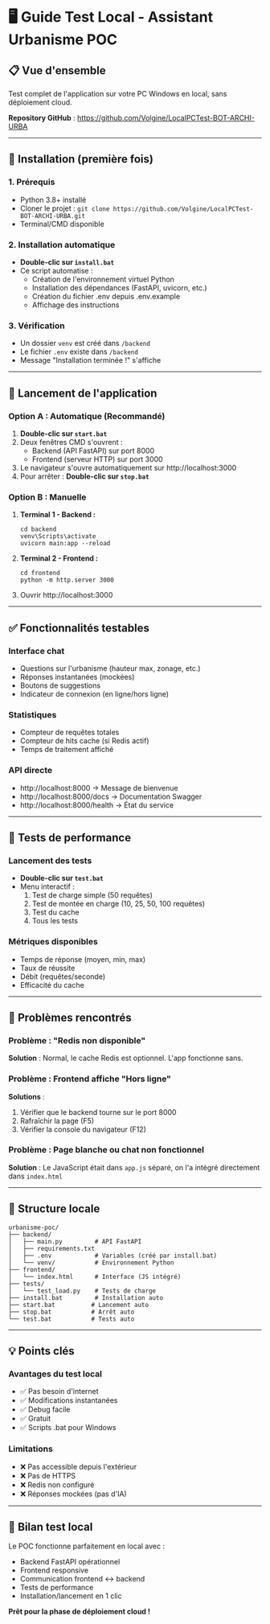 # 🖥️ Guide Test Local - Assistant Urbanisme POC

## 📋 Vue d'ensemble
Test complet de l'application sur votre PC Windows en local, sans déploiement cloud.

**Repository GitHub** : https://github.com/Volgine/LocalPCTest-BOT-ARCHI-URBA

---

## 🚀 Installation (première fois)

### 1. **Prérequis**
- Python 3.8+ installé
- Cloner le projet : `git clone https://github.com/Volgine/LocalPCTest-BOT-ARCHI-URBA.git`
- Terminal/CMD disponible

### 2. **Installation automatique**
- **Double-clic sur `install.bat`**
- Ce script automatise :
  - Création de l'environnement virtuel Python
  - Installation des dépendances (FastAPI, uvicorn, etc.)
  - Création du fichier .env depuis .env.example
  - Affichage des instructions

### 3. **Vérification**
- Un dossier `venv` est créé dans `/backend`
- Le fichier `.env` existe dans `/backend`
- Message "Installation terminée !" s'affiche

---

## 🏃 Lancement de l'application

### Option A : Automatique (Recommandé)
1. **Double-clic sur `start.bat`**
2. Deux fenêtres CMD s'ouvrent :
   - Backend (API FastAPI) sur port 8000
   - Frontend (serveur HTTP) sur port 3000
3. Le navigateur s'ouvre automatiquement sur http://localhost:3000
4. Pour arrêter : **Double-clic sur `stop.bat`**

### Option B : Manuelle
1. **Terminal 1 - Backend :**
   ```
   cd backend
   venv\Scripts\activate
   uvicorn main:app --reload
   ```
2. **Terminal 2 - Frontend :**
   ```
   cd frontend
   python -m http.server 3000
   ```
3. Ouvrir http://localhost:3000

---

## ✅ Fonctionnalités testables

### Interface chat
- Questions sur l'urbanisme (hauteur max, zonage, etc.)
- Réponses instantanées (mockées)
- Boutons de suggestions
- Indicateur de connexion (en ligne/hors ligne)

### Statistiques
- Compteur de requêtes totales
- Compteur de hits cache (si Redis actif)
- Temps de traitement affiché

### API directe
- http://localhost:8000 → Message de bienvenue
- http://localhost:8000/docs → Documentation Swagger
- http://localhost:8000/health → État du service

---

## 🧪 Tests de performance

### Lancement des tests
- **Double-clic sur `test.bat`**
- Menu interactif :
  1. Test de charge simple (50 requêtes)
  2. Test de montée en charge (10, 25, 50, 100 requêtes)
  3. Test du cache
  4. Tous les tests

### Métriques disponibles
- Temps de réponse (moyen, min, max)
- Taux de réussite
- Débit (requêtes/seconde)
- Efficacité du cache

---

## 🔧 Problèmes rencontrés

### Problème : "Redis non disponible"
**Solution** : Normal, le cache Redis est optionnel. L'app fonctionne sans.

### Problème : Frontend affiche "Hors ligne"
**Solutions** :
1. Vérifier que le backend tourne sur le port 8000
2. Rafraîchir la page (F5)
3. Vérifier la console du navigateur (F12)

### Problème : Page blanche ou chat non fonctionnel
**Solution** : Le JavaScript était dans `app.js` séparé, on l'a intégré directement dans `index.html`

---

## 📁 Structure locale

```
urbanisme-poc/
├── backend/
│   ├── main.py         # API FastAPI
│   ├── requirements.txt
│   ├── .env            # Variables (créé par install.bat)
│   └── venv/           # Environnement Python
├── frontend/
│   └── index.html      # Interface (JS intégré)
├── tests/
│   └── test_load.py    # Tests de charge
├── install.bat         # Installation auto
├── start.bat          # Lancement auto
├── stop.bat           # Arrêt auto
└── test.bat           # Tests auto
```

---

## 💡 Points clés

### Avantages du test local
- ✅ Pas besoin d'internet
- ✅ Modifications instantanées
- ✅ Debug facile
- ✅ Gratuit
- ✅ Scripts .bat pour Windows

### Limitations
- ❌ Pas accessible depuis l'extérieur
- ❌ Pas de HTTPS
- ❌ Redis non configuré
- ❌ Réponses mockées (pas d'IA)

---

## 🎯 Bilan test local

Le POC fonctionne parfaitement en local avec :
- Backend FastAPI opérationnel
- Frontend responsive
- Communication frontend ↔ backend
- Tests de performance
- Installation/lancement en 1 clic

**Prêt pour la phase de déploiement cloud !**